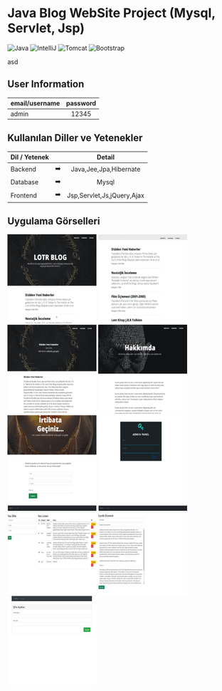 # Java Blog WebSite Project (Mysql, Servlet, Jsp)

<p>
  
  <img src="https://img.shields.io/badge/Java-v8-3eb049" alt="Java" data-canonical-src="https://img.shields.io/badge/Java-v8-3eb049" style="max-width: 100%;">
  <img src="https://img.shields.io/badge/IntelliJ%20IDEA-v2021.1.3-d10000" alt="IntelliJ" data-canonical-src="https://img.shields.io/badge/IntelliJ%20IDEA-v2021.1.3-d10000"      style="max-width: 100%;">
  <img src="https://img.shields.io/badge/Tomcat-v9.0.50-e46e2e" alt="Tomcat" data-canonical-src="https://img.shields.io/badge/Tomcat-v9.0.50-e46e2e" style="max-width: 100%;">
  <img src="https://img.shields.io/badge/Bootstrap-v5.0-306998" alt="Bootstrap" data-canonical-src="https://img.shields.io/badge/Bootstrap-v5.0-306998" style="max-width: 100%;">
</p>


asd

## User Information

| email/username | password |
| ------------- |:-------------:|
| admin  | 12345 |


## Kullanılan Diller ve Yetenekler

| Dil / Yetenek |  | Detail |
| ------------- |:-------------:|:-------------:|
| Backend | :arrow_right: | Java,Jee,Jpa,Hibernate|
| Database | :arrow_right: | Mysql |
| Frontend | :arrow_right: | Jsp,Servlet,Js,jQuery,Ajax |



## Uygulama Görselleri

<p>
  
<a href="https://github.com/slymnkrc/Java-Mysql-Servlet-Blog-Web-Site-Project/blob/main/images/1.jpg" target="_blank">
<img src="https://github.com/slymnkrc/Java-Mysql-Servlet-Blog-Web-Site-Project/blob/main/images/1.jpg" width="200" style="max-width:200%;"></a>
  
<a href="https://github.com/slymnkrc/Java-Mysql-Servlet-Blog-Web-Site-Project/blob/main/images/2.jpg" target="_blank">
<img src="https://github.com/slymnkrc/Java-Mysql-Servlet-Blog-Web-Site-Project/blob/main/images/2.jpg" width="200" style="max-width:200%;"></a>
  
<a href="https://github.com/slymnkrc/Java-Mysql-Servlet-Blog-Web-Site-Project/blob/main/images/3.jpg" target="_blank">
<img src="https://github.com/slymnkrc/Java-Mysql-Servlet-Blog-Web-Site-Project/blob/main/images/3.jpg" width="200" style="max-width:200%;"></a>
  
<a href="https://github.com/slymnkrc/Java-Mysql-Servlet-Blog-Web-Site-Project/blob/main/images/4.jpg" target="_blank">
<img src="https://github.com/slymnkrc/Java-Mysql-Servlet-Blog-Web-Site-Project/blob/main/images/4.jpg" width="200" style="max-width:200%;"></a>
  
<a href="https://github.com/slymnkrc/Java-Mysql-Servlet-Blog-Web-Site-Project/blob/main/images/5.jpg" target="_blank">
<img src="https://github.com/slymnkrc/Java-Mysql-Servlet-Blog-Web-Site-Project/blob/main/images/5.jpg" width="200" style="max-width:200%;"></a>
  
<a href="https://github.com/slymnkrc/Java-Mysql-Servlet-Blog-Web-Site-Project/blob/main/images/6.jpg" target="_blank">
<img src="https://github.com/slymnkrc/Java-Mysql-Servlet-Blog-Web-Site-Project/blob/main/images/6.jpg" width="200" style="max-width:200%;"></a>
  
<a href="https://github.com/slymnkrc/Java-Mysql-Servlet-Blog-Web-Site-Project/blob/main/images/7.jpg" target="_blank">
<img src="https://github.com/slymnkrc/Java-Mysql-Servlet-Blog-Web-Site-Project/blob/main/images/7.jpg" width="200" style="max-width:200%;"></a>
  
<a href="https://github.com/slymnkrc/Java-Mysql-Servlet-Blog-Web-Site-Project/blob/main/images/8.jpg" target="_blank">
<img src="https://github.com/slymnkrc/Java-Mysql-Servlet-Blog-Web-Site-Project/blob/main/images/8.jpg" width="200" style="max-width:200%;"></a>
  
<a href="https://github.com/slymnkrc/Java-Mysql-Servlet-Blog-Web-Site-Project/blob/main/images/9.jpg" target="_blank">
<img src="https://github.com/slymnkrc/Java-Mysql-Servlet-Blog-Web-Site-Project/blob/main/images/9.jpg" width="200" style="max-width:200%;"></a>


  

  

  
  
  
  </p>

